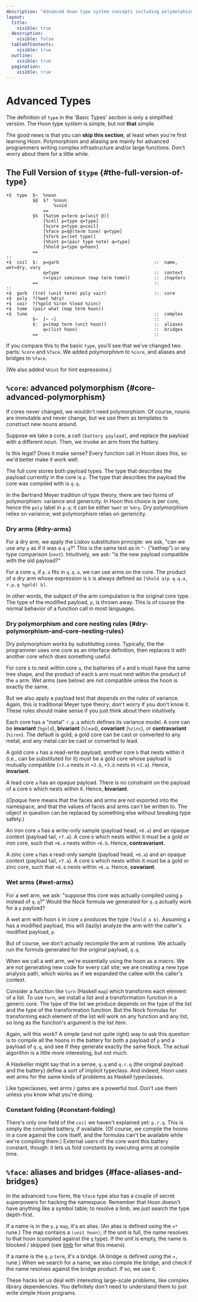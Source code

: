 ```yaml
---
description: "Advanced Hoon type system concepts including polymorphism, variance, wet and dry arms, core nesting rules, and advanced features like aliasing and bridges for complex programming scenarios."
layout:
  title:
    visible: true
  description:
    visible: false
  tableOfContents:
    visible: true
  outline:
    visible: true
  pagination:
    visible: true
---
```


# Advanced Types

The definition of `type` in the 'Basic Types' section is only a simplified version.  The Hoon type system is simple, but not **that** simple.

The good news is that you can **skip this section**, at least when you're first learning Hoon.  Polymorphism and aliasing are mainly for advanced programmers writing complex infrastructure and/or large functions.  Don't worry about them for a little while.

## The Full Version of `$type` {#the-full-version-of-type}

```hoon
+$  type  $~  %noun
          $@  $?  %noun
                  %void
              ==
          $%  [%atom p=term q=(unit @)]
              [%cell p=type q=type]
              [%core p=type q=coil]
              [%face p=$@(term tune) q=type]
              [%fork p=(set type)]
              [%hint p=(pair type note) q=type]
              [%hold p=type q=hoon]
          ==
::
+$  coil  $:  p=garb                                    ::  name, wet=dry, vary
              q=type                                    ::  context
              r=(pair seminoun (map term tome))         ::  chapters
          ==                                            ::
::
+$  garb  (trel (unit term) poly vair)                  ::  core
+$  poly  ?(%wet %dry)
+$  vair  ?(%gold %iron %lead %zinc)
+$  tome  (pair what (map term hoon))
+$  tune                                                ::  complex
          $~  [~ ~]                                     ::
          $:  p=(map term (unit hoon))                  ::  aliases
              q=(list hoon)                             ::  bridges
          ==                                            ::
```

If you compare this to the basic `type`, you'll see that we've changed two parts: `%core` and `%face`.  We added polymorphism to `%core`, and aliases and bridges to `%face`.

(We also added `%hint` for hint expressions.)

## `%core`: advanced polymorphism {#core-advanced-polymorphism}

If cores never changed, we wouldn't need polymorphism.  Of course, nouns are immutable and never change, but we use them as templates to construct new nouns around.

Suppose we take a core, a cell `[battery payload]`, and replace the payload with a different noun.  Then, we invoke an arm from the battery.

Is this legal?  Does it make sense?  Every function call in Hoon does this, so we'd better make it work well.

The full core stores both payload types.  The type that describes the payload currently in the core is `p`.  The type that describes the payload the core was compiled with is `q.q`.

In the Bertrand Meyer tradition of type theory, there are two forms of polymorphism: variance and genericity.  In Hoon this choice is per core, hence the `poly` label in `p.q`: it can be either `%wet` or `%dry`. Dry polymorphism relies on variance; wet polymorphism relies on genericity.

### Dry arms {#dry-arms}

For a dry arm, we apply the Liskov substitution principle: we ask, "can we use any `p` as if it was a `q.q`?"  This is the same test as in `^-` ("kethep") or any type comparison (`nest`).  Intuitively, we ask: "is the new payload compatible with the old payload?"

For a core `a`, if `p.a` fits in `q.q.a`, we can use arms on the core.  The product of a dry arm whose expression is `b` is always defined as `[%hold a(p q.q.a, r.p.q %gold) b]`.

In other words, the subject of the arm computation is the original core type.  The type of the modified payload, `p`, is thrown away.  This is of course the normal behavior of a function call in most languages.

### Dry polymorphism and core nesting rules {#dry-polymorphism-and-core-nesting-rules}

Dry polymorphism works by substituting cores.  Typically, the the programmer uses one core as an interface definition, then replaces it with another core which does something useful.

For core `b` to nest within core `a`, the batteries of `a` and `b` must have the same tree shape, and the product of each `b` arm must nest within the product of the `a` arm.  Wet arms (see below) are not compatible unless the hoon is exactly the same.

But we also apply a payload test that depends on the rules of variance.  Again, this is traditional Meyer type theory; don't worry if you don't know it.  These rules should make sense if you just think about them intuitively.

Each core has a "metal" `r.p.q` which defines its variance model. A core can be **invariant** (`%gold`), **bivariant** (`%lead`), **covariant** (`%zinc`), or **contravariant** (`%iron`).  The default is gold; a gold core can be cast or converted to any metal, and any metal can be cast or converted to lead.

A gold core `a` has a read-write payload; another core `b` that nests within it (i.e., can be substituted for it) must be a gold core whose payload is mutually compatible (`+3.a` nests in `+3.b`, `+3.b` nests in `+3.a`).  Hence, **invariant**.

A lead core `a` has an opaque payload.  There is no constraint on the payload of a core `b` which nests within it.  Hence, **bivariant**.

(_Opaque_ here means that the faces and arms are not exported into the namespace, and that the values of faces and arms can't be written to. The object in question can be replaced by something else without breaking type safety.)

An iron core `a` has a write-only sample (payload head, `+6.a`) and an opaque context (payload tail, `+7.a`).  A core `b` which nests within it must be a gold or iron core, such that `+6.a` nests within `+6.b`.  Hence, **contravariant**.

A zinc core `a` has a read-only sample (payload head, `+6.a`) and an opaque context (payload tail, `+7.a`).  A core `b` which nests within it must be a gold or zinc core, such that `+6.b` nests within `+6.a`.  Hence, **covariant**.

### Wet arms {#wet-arms}

For a wet arm, we ask: "suppose this core was actually compiled using `p` instead of `q.q`?"  Would the Nock formula we generated for `q.q` actually work for a `p` payload?

A wet arm with hoon `b` in core `a` produces the type `[%hold a b]`.  Assuming `a` has a modified payload, this will (lazily) analyze the arm with the caller's modified payload, `p`.

But of course, we don't actually recompile the arm at runtime. We actually run the formula generated for the original payload, `q.q`.

When we call a wet arm, we're essentially using the hoon as a macro.  We are not generating new code for every call site; we are creating a new type analysis path, which works as if we expanded the callee with the caller's context.

Consider a function like `turn` (Haskell `map`) which transforms each element of a list.  To use `turn`, we install a list and a transformation function in a generic core.  The type of the list we produce depends on the type of the list and the type of the transformation function.  But the Nock formulas for transforming each element of the list will work on any function and any list, so long as the function's argument is the list item.

Again, will this work?  A simple (and not quite right) way to ask this question is to compile all the hoons in the battery for both a payload of `p` and a payload of `q.q`, and see if they generate exactly the same Nock.  The actual algorithm is a little more interesting, but not much.

A Haskeller might say that in a sense, `q.q` and `q.r.q` (the original payload and the battery) define a sort of implicit typeclass.  And indeed, Hoon uses wet arms for the same kinds of problems as Haskell typeclasses.

Like typeclasses, wet arms / gates are a powerful tool.  Don't use them unless you know what you're doing.

### Constant folding {#constant-folding}

There's only one field of the `coil` we haven't explained yet: `p.r.q`.  This is simply the compiled battery, if available.  (Of course, we compile the hoons in a core against the core itself, and the formulas can't be available while we're compiling them.) External users of the core want this battery constant, though: it lets us fold constants by executing arms at compile time.

## `%face`: aliases and bridges {#face-aliases-and-bridges}

In the advanced `tune` form, the `%face` type also has a couple of secret superpowers for hacking the namespace.  Remember that Hoon doesn't have anything like a symbol table; to resolve a limb, we just search the type depth-first.

If a name is in the `p.p` `map`, it's an alias.  (An alias is defined using the `=*` rune.) The map contains a `(unit hoon)`; if the unit is full, the name resolves to that hoon (compiled against the `q` type).  If the unit is empty, the name is blocked / skipped (see [limb](limbs/limb.md) for what this means).

If a name is the `q.p` `term`, it's a bridge.  (A bridge is defined using the `=,` rune.)  When we search for a name, we also compile the bridge, and check if the name resolves against the bridge product.  If so, we use it.

These hacks let us deal with interesting large-scale problems, like complex library dependencies.  You definitely don't need to understand them to just write simple Hoon programs.
